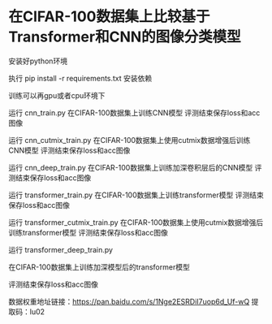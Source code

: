 # 在CIFAR-100数据集上比较基于Transformer和CNN的图像分类模型

安装好python环境

执行 pip install -r requirements.txt 安装依赖

训练可以再gpu或者cpu环境下

运行 cnn_train.py
在CIFAR-100数据集上训练CNN模型
评测结束保存loss和acc图像

运行 cnn_cutmix_train.py
在CIFAR-100数据集上使用cutmix数据增强后训练CNN模型
评测结束保存loss和acc图像

运行 cnn_deep_train.py
在CIFAR-100数据集上训练加深卷积层后的CNN模型
评测结束保存loss和acc图像

运行 transformer_train.py
在CIFAR-100数据集上训练transformer模型
评测结束保存loss和acc图像

运行 transformer_cutmix_train.py
在CIFAR-100数据集上使用cutmix数据增强后训练transformer模型
评测结束保存loss和acc图像

运行 transformer_deep_train.py

在CIFAR-100数据集上训练加深模型后的transformer模型

评测结束保存loss和acc图像



数据权重地址链接：https://pan.baidu.com/s/1Nge2ESRDiI7uop6d_Uf-wQ
提取码：lu02
